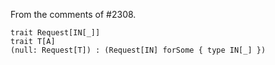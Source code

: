 From the comments of #2308.
```
trait Request[IN[_]]
trait T[A]
(null: Request[T]) : (Request[IN] forSome { type IN[_] })
```
